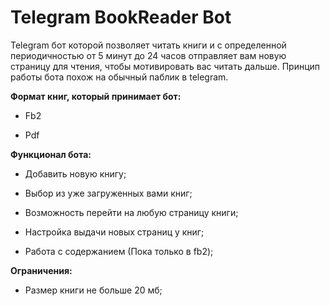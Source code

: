 # Telegram BookReader Bot

Telegram бот которой позволяет читать книги и с определенной периодичностью от 5 минут до 24 часов отправляет вам новую страницу для чтения, чтобы мотивировать вас читать дальше.
Принцип работы бота похож на обычный паблик в telegram.

**Формат книг, который принимает бот:**

* Fb2

* Pdf

**Функционал бота:**

* Добавить новую книгу;

* Выбор из уже загруженных вами книг;

* Возможность перейти на любую страницу книги;

* Настройка выдачи новых страниц у книг;

* Работа с содержанием (Пока только в fb2);

**Ограничения:**

* Размер книги не больше 20 мб;

